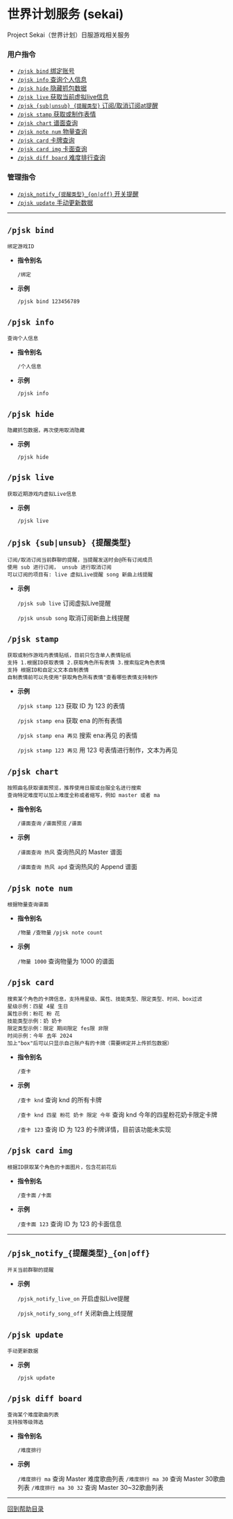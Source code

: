 # 世界计划服务 (sekai)

Project Sekai（世界计划）日服游戏相关服务


###  用户指令

- [`/pjsk bind` 绑定账号](#pjsk-bind)
- [`/pjsk info` 查询个人信息](#pjsk-info)
- [`/pjsk hide` 隐藏抓包数据](#pjsk-hide)
- [`/pjsk live` 获取当前虚拟live信息](#pjsk-live)
- [`/pjsk {sub|unsub} {提醒类型}` 订阅/取消订阅at提醒](#pjsk-subunsub-提醒类型)
- [`/pjsk stamp` 获取或制作表情](#pjsk-stamp)
- [`/pjsk chart` 谱面查询](#pjsk-chart)
- [`/pjsk note num` 物量查询](#pjsk-note-num)
- [`/pjsk card` 卡牌查询](#pjsk-card)
- [`/pjsk card img` 卡面查询](#pjsk-card-img)
- [`/pjsk diff board` 难度排行查询](#pjsk-diff-board)

### 管理指令

- [`/pjsk_notify_{提醒类型}_{on|off}` 开关提醒](#pjsk_notify_提醒类型_onoff)
- [`/pjsk update` 手动更新数据](#pjsk-update)

---

## `/pjsk bind`
```
绑定游戏ID
```
- **指令别名**

    `/绑定`

- **示例**

    `/pjsk bind 123456789`


## `/pjsk info`
```
查询个人信息
```
- **指令别名**

    `/个人信息`

- **示例**

    `/pjsk info`


## `/pjsk hide`
```
隐藏抓包数据，再次使用取消隐藏
```
- **示例**

    `/pjsk hide`


## `/pjsk live`

```
获取近期游戏内虚拟Live信息
```

- **示例**

    `/pjsk live`


## `/pjsk {sub|unsub} {提醒类型}`

```
订阅/取消订阅当前群聊的提醒，当提醒发送时会@所有订阅成员
使用 sub 进行订阅， unsub 进行取消订阅
可以订阅的项目有: live 虚拟Live提醒 song 新曲上线提醒
```

- **示例**

    `/pjsk sub live` 订阅虚拟Live提醒

    `/pjsk unsub song` 取消订阅新曲上线提醒


## `/pjsk stamp`

```
获取或制作游戏内表情贴纸，目前只包含单人表情贴纸
支持 1.根据ID获取表情 2.获取角色所有表情 3.搜索指定角色表情
支持 根据ID和自定义文本自制表情
自制表情前可以先使用"获取角色所有表情"查看哪些表情支持制作
```

- **示例**

    `/pjsk stamp 123` 获取 ID 为 123 的表情

    `/pjsk stamp ena` 获取 ena 的所有表情

    `/pjsk stamp ena 再见` 搜索 ena:再见 的表情

    `/pjsk stamp 123 再见` 用 123 号表情进行制作，文本为再见

    
    
## `/pjsk chart`

```
按照曲名获取谱面预览，推荐使用日服或台服全名进行搜索
查询特定难度可以加上难度全称或者缩写，例如 master 或者 ma
```

- **指令别名**

    `/谱面查询` `/谱面预览` `/谱面`

- **示例**

    `/谱面查询 热风` 查询热风的 Master 谱面

    `/谱面查询 热风 apd` 查询热风的 Append 谱面


## `/pjsk note num`

```
根据物量查询谱面
```

- **指令别名**

    `/物量` `/查物量` `/pjsk note count` 

- **示例**

    `/物量 1000` 查询物量为 1000 的谱面


## `/pjsk card`

```
搜索某个角色的卡牌信息，支持用星级、属性、技能类型、限定类型、时间、box过滤
星级示例：四星 4星 生日
属性示例：粉花 粉 花 
技能类型示例：奶 奶卡
限定类型示例：限定 期间限定 fes限 非限
时间示例：今年 去年 2024
加上"box"后可以只显示自己账户有的卡牌（需要绑定并上传抓包数据）
```

- **指令别名**

    `/查卡`

- **示例**

    `/查卡 knd` 查询 knd 的所有卡牌

    `/查卡 knd 四星 粉花 奶卡 限定 今年` 查询 knd 今年的四星粉花奶卡限定卡牌

    `/查卡 123` 查询 ID 为 123 的卡牌详情，目前该功能未实现


## `/pjsk card img`

```
根据ID获取某个角色的卡面图片，包含花前花后
```

- **指令别名**

    `/查卡面` `/卡面`

- **示例**

    `/查卡面 123` 查询 ID 为 123 的卡面信息


--- 


## `/pjsk_notify_{提醒类型}_{on|off}`

```
开关当前群聊的提醒
```

- **示例**

    `/pjsk_notify_live_on` 开启虚拟Live提醒

    `/pjsk_notify_song_off` 关闭新曲上线提醒


## `/pjsk update`

```
手动更新数据
```

- **示例**

    `/pjsk update`


## `/pjsk diff board`
```
查询某个难度歌曲列表
支持按等级筛选
```
- **指令别名**

    `/难度排行`
    
- **示例**

    `/难度排行 ma` 查询 Master 难度歌曲列表
    `/难度排行 ma 30` 查询 Master 30歌曲列表
    `/难度排行 ma 30 32` 查询 Master 30~32歌曲列表


--- 

[回到帮助目录](./main.md)